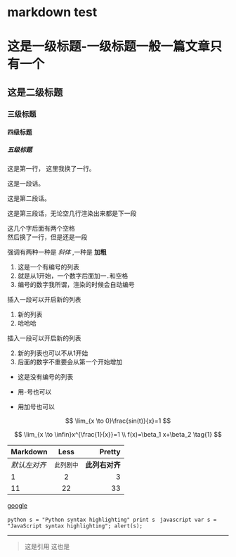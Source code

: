 # markdown test

# 这是一级标题-一级标题一般一篇文章只有一个
## 这是二级标题
### 三级标题
#### 四级标题
##### 五级标题
这是第一行，
这里我换了一行。

这是一段话。

这是第二段话。


这是第三段话，无论空几行渲染出来都是下一段

这几个字后面有两个空格  
然后换了一行，但是还是一段

强调有两种一种是 *斜体* ,一种是 **加粗**

1. 这是一个有编号的列表
2. 就是从1开始，一个数字后面加一`.`和空格
4. 编号的数字我所谓，渲染的时候会自动编号  

插入一段可以开启新的列表

1. 新的列表
6. 哈哈哈
   
插入一段可以开启新的列表

2. 新的列表也可以不从1开始
5. 后面的数字不重要会从第一个开始增加

* 这是没有编号的列表
- 用-号也可以
+ 用加号也可以

$$
\lim_{x \to 0}\frac{sin(t)}{x}=1
$$

$$
\lim_{x \to \infin}x^{\frac{1}{x}}=1
\\
f(x)=\beta_1 x+\beta_2
\tag{1}
$$

| Markdown     |    Less    |         Pretty |
| ------------ | :--------: | -------------: |
| *默认左对齐* | `此列剧中` | **此列右对齐** |
| 1            |     2      |              3 |
| 11           |     22     |             33 |

[google](https://www.google.com/)

`python
s = "Python syntax highlighting"
print s
`
`javascript
var s = "JavaScript syntax highlighting";
alert(s);
`

---
>这是引用
这也是




